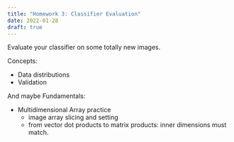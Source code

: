 ```yaml
---
title: "Homework 3: Classifier Evaluation"
date: 2022-01-28
draft: true
---
```


Evaluate your classifier on some totally new images.

Concepts:

- Data distributions
- Validation


And maybe Fundamentals:

- Multidimensional Array practice
    - image array slicing and setting
    - from vector dot products to matrix products: inner dimensions must match.
